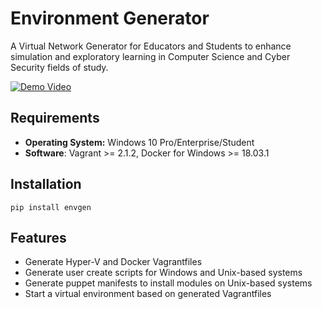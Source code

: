 # Environment Generator
A Virtual Network Generator for Educators and Students to enhance simulation and exploratory learning in Computer Science and Cyber Security fields of study.

[![Demo Video](https://img.youtube.com/vi/I6TM_BvGOlw/0.jpg)](https://www.youtube.com/watch?v=I6TM_BvGOlw)

## Requirements
* **Operating System:** Windows 10 Pro/Enterprise/Student
* **Software**: Vagrant >= 2.1.2, Docker for Windows >= 18.03.1

## Installation

    pip install envgen
    
## Features
* Generate Hyper-V and Docker Vagrantfiles
* Generate user create scripts for Windows and Unix-based systems
* Generate puppet manifests to install modules on Unix-based systems
* Start a virtual environment based on generated Vagrantfiles
